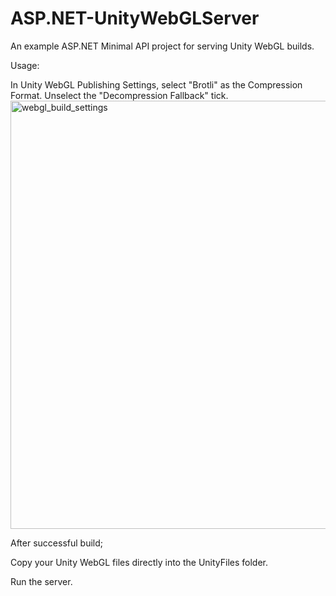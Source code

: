 # ASP.NET-UnityWebGLServer

An example ASP.NET Minimal API project for serving Unity WebGL builds.

Usage:

In Unity WebGL Publishing Settings, select "Brotli" as the Compression Format.
Unselect the "Decompression Fallback" tick.
<img width="685" alt="webgl_build_settings" src="https://github.com/caglarenes/ASP.NET-UnityWebGLServer/assets/14127437/a804ec4c-e445-4f01-9a1e-1c8a49b8e723">

After successful build;

Copy your Unity WebGL files directly into the UnityFiles folder.

Run the server.
